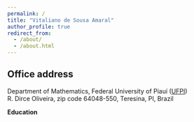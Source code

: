 ```yaml
---
permalink: /
title: "Vitaliano de Sousa Amaral"
author_profile: true
redirect_from: 
  - /about/
  - /about.html
---
```



**Office address** 
------
Department of Mathematics, Federal University of Piauí ([UFPI](https://ufpi.br/))  
R. Dirce Oliveira, zip code 64048-550, Teresina, PI, Brazil

**Education**

